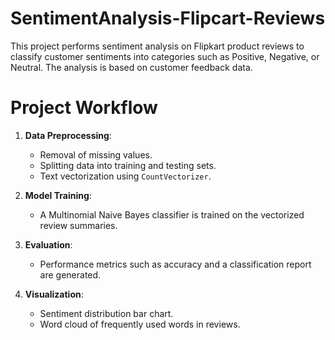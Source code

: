 # SentimentAnalysis-Flipcart-Reviews
This project performs sentiment analysis on Flipkart product reviews to classify customer sentiments into categories such as Positive, Negative, or Neutral. The analysis is based on customer feedback data.

# Project Workflow
1. **Data Preprocessing**:
    - Removal of missing values.
    - Splitting data into training and testing sets.
    - Text vectorization using `CountVectorizer`.
    
2. **Model Training**:
    - A Multinomial Naive Bayes classifier is trained on the vectorized review summaries.

3. **Evaluation**:
    - Performance metrics such as accuracy and a classification report are generated.

4. **Visualization**:
    - Sentiment distribution bar chart.
    - Word cloud of frequently used words in reviews.

